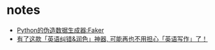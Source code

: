 # notes
  - [Python的伪造数据生成器:Faker](http://www.hjqjk.com/2017/Python-moudle-Faker.html)
  - [有了这款「英语纠错&润色」神器, 可能再也不用担心「英语写作」了！](http://www.sztspi.com/archives/23975.html)
